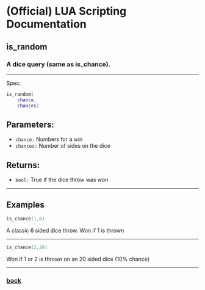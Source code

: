 
# (Official) LUA Scripting Documentation

## is_random

### A dice query (same as is_chance).
___
Spec:
```lua
is_random(
	chance,
	chances)
```
## Parameters:
- `chance:` Numbers for a win
- `chances:` Number of sides on the dice

## Returns:
- `bool:` True if the dice throw was won

___
## Examples
```lua
is_chance(1,6)
```
A classic 6 sided dice throw. Won if 1 is thrown
___
```lua
is_chance(2,20)
```
Won if 1 or 2 is thrown on an 20 sided dice (10% chance)
___
### [back](../other)
